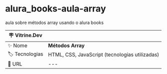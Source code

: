 # alura_books-aula-array

aula sobre métodos array usando o alura books

| :placard: Vitrine.Dev |     |
| -------------  | --- |
| :sparkles: Nome        | **Métodos Array**
| :label: Tecnologias | HTML, CSS, JavaScript (tecnologias utilizadas)
| :rocket: URL         | ---
